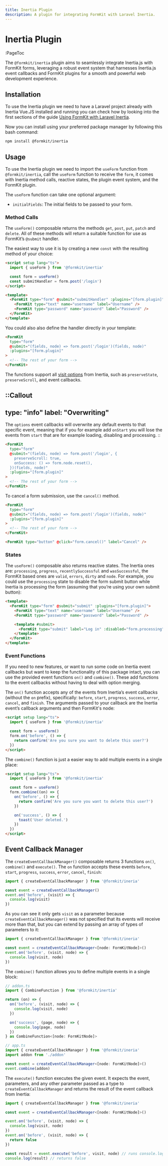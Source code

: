 ```yaml
---
title: Inertia Plugin
description: A plugin for integrating FormKit with Laravel Inertia.
---
```


# Inertia Plugin

:PageToc

The `@formkit/inertia` plugin aims to seamlessly integrate Inertia.js with FormKit forms, leveraging a robust event system that harnesses Inertia.js event callbacks and FormKit plugins for a smooth and powerful web development experience.

## Installation

To use the Inertia plugin we need to have a Laravel project already with Inertia Vue.JS installed and running you can check how by looking into the first sections of the guide [Using FormKit with Laravel Inertia](/guides/using-formkit-with-laravel-inertia).

Now you can install using your preferred package manager by following this bash command:

```bash
npm install @formkit/inertia
```

## Usage

To use the Inertia plugin we need to import the `useForm` function from `@formkit/inertia`, call the `useForm` function to receive the `form`, it comes with Inertia method calls, reactive states, the plugin event system, and the FormKit plugin.

The `useForm` function can take one optional argument:

- `initialFields`: The initial fields to be passed to your form.

### Method Calls

The `useForm()` composable returns the methods `get`, `post`, `put`, `patch` and `delete`. All of these methods will return a suitable function for use as FormKit’s `@submit` handler.

The easiest way to use it is by creating a new `const` with the resulting method of your choice:

```html
<script setup lang="ts">
  import { useForm } from '@formkit/inertia'

  const form = useForm()
  const submitHandler = form.post('/login')
</script>

<template>
  <FormKit type="form" @submit="submitHandler" :plugins="[form.plugin]">
    <FormKit type="text" name="username" label="Username" />
    <FormKit type="password" name="password" label="Password" />
  </FormKit>
</template>
```

You could also also define the handler directly in your template:

```html
<FormKit
  type="form"
  @submit="(fields, node) => form.post('/login')(fields, node)"
  :plugins="[form.plugin]"
>
  <!-- The rest of your form -->
</FormKit>
```

The functions support all [visit options](https://inertiajs.com/manual-visits) from Inertia, such as `preserveState`, `preserveScroll`, and event callbacks.

::Callout
---
type: "info"
label: "Overwriting"
---
The <code>options</code> event callbacks will overwrite any default events to that specific event, meaning that if you for example add <code>onStart</code> you will lose the events from <code>start</code> that are for example loading, disabling and processing.
::

```html
<FormKit
  type="form"
  @submit="(fields, node) => form.post('/login', {
    preserveScroll: true,
    onSuccess: () => form.node.reset(),
  })(fields, node)"
  :plugins="[form.plugin]"
>
  <!-- The rest of your form -->
</FormKit>
```

To cancel a form submission, use the `cancel()` method.

```html
<FormKit
  type="form"
  @submit="(fields, node) => form.post('/login')(fields, node)"
  :plugins="[form.plugin]"
>
  <!-- The rest of your form -->
</FormKit>

<FormKit type="button" @click="form.cancel()" label="Cancel" />
```

### States

The `useForm()` composable also returns reactive states. The Inertia ones are: `processing`, `progress`, `recentlySuccessful` and `wasSuccessful`, the FormKit based ones are `valid`, `errors`, `dirty` and `node`. For example, you could use the `processing` state to disable the form submit button while Inertia is processing the form (assuming that you’re using your own submit button):

```html
<template>
  <FormKit type="form" @submit="submit" :plugins="[form.plugin]">
    <FormKit type="text" name="username" label="Username" />
    <FormKit type="password" name="password" label="Password" />

    <template #submit>
      <FormKit type="submit" label="Log in" :disabled="form.processing" />
    </template>
  </FormKit>
</template>
```

### Event Functions

If you need to new features, or want to run some code on Inertia event callbacks but want to keep the functionality of this package intact, you can use the provided event functions `on()` and `combine()`. These add functions to the event callbacks without having to deal with option merging.

The `on()` function accepts any of the events from Inertia’s event callbacks (without the `on` prefix), specifically: `before`, `start`, `progress`, `success`, `error`, `cancel`, and `finish`. The arguments passed to your callback are the Inertia event’s callback arguments and then FormKit's node:

```html
<script setup lang="ts">
  import { useForm } from '@formkit/inertia'

  const form = useForm()
  form.on('before', () => {
    return confirm('Are you sure you want to delete this user?')
  })
</script>
```

The `combine()` function is just a easier way to add multiple events in a single place:

```html
<script setup lang="ts">
  import { useForm } from '@formkit/inertia'

  const form = useForm()
  form.combine((on) => {
    on('before', () => {
      return confirm('Are you sure you want to delete this user?')
    })

    on('success', () => {
      toast('User deleted.')
    })
  })
</script>
```

## Event Callback Manager

The `createEventCallbackManager()` composable returns 3 functions `on()`, `combine()` and `execute()`. The `on` function accepts these events `before`, `start`, `progress`, `success`, `error`, `cancel`, `finish`:

```ts
import { createEventCallbackManager } from '@formkit/ineria'

const event = createEventCallbackManager()
event.on('before', (visit) => {
  console.log(visit)
})
```

As you can see it only gets `visit` as a parameter because `createEventCallbackManager()` was not specified that its events will receive more than that, but you can extend by passing an array of types of parameters to it:

```ts
import { createEventCallbackManager } from '@formkit/ineria'

const event = createEventCallbackManager<[node: FormKitNode]>()
event.on('before', (visit, node) => {
  console.log(visit, node)
})
```

The `combine()` function allows you to define multiple events in a single block:

```ts
// addon.ts
import { CombineFunction } from '@formkit/inertia'

return (on) => {
  on('before', (visit, node) => {
    console.log(visit, node)
  })

  on('success', (page, node) => {
    console.log(page, node)
  })
} as CombineFunction<[node: FormKitNode]>

// app.ts
import { createEventCallbackManager } from '@formkit/ineria'
import addon from './addon'

const event = createEventCallbackManager<[node: FormKitNode]>()
event.combine(addon)
```

The `execute()` function executes the given event. It expects the event, parameters, and any other parameter passed as a type to `createEventCallbackManager` and returns the result of the event callback from Inertia:

```ts
import { createEventCallbackManager } from '@formkit/ineria'

const event = createEventCallbackManager<[node: FormKitNode]>()

event.on('before', (visit, node) => {
  console.log(visit, node)
})
event.on('before', (visit, node) => {
  return false
})

const result = event.execute('before', visit, node) // runs console.log
console.log(result) // returns false
```
